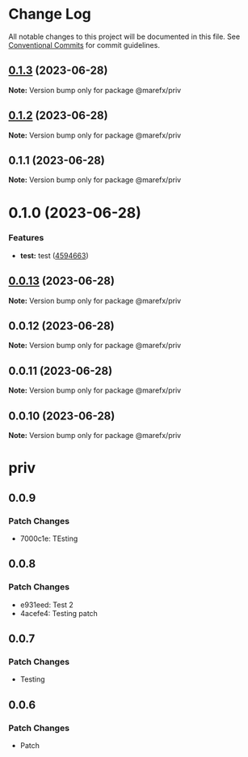 # Change Log

All notable changes to this project will be documented in this file.
See [Conventional Commits](https://conventionalcommits.org) for commit guidelines.

## [0.1.3](https://github.com/MFX-com/testing-packages/compare/@marefx/priv@0.0.10...@marefx/priv@0.1.3) (2023-06-28)

**Note:** Version bump only for package @marefx/priv





## [0.1.2](https://github.com/MFX-com/testing-packages/compare/@marefx/priv@0.0.10...@marefx/priv@0.1.2) (2023-06-28)

**Note:** Version bump only for package @marefx/priv





## 0.1.1 (2023-06-28)

**Note:** Version bump only for package @marefx/priv





# 0.1.0 (2023-06-28)


### Features

* **test:** test ([4594663](https://github.com/MFX-com/testing-packages/commit/45946636673884a211bb2e568153a3d47d4f0f9b))





## [0.0.13](https://github.com/MFX-com/testing-packages/compare/@marefx/priv@0.0.10...@marefx/priv@0.0.13) (2023-06-28)

**Note:** Version bump only for package @marefx/priv






## 0.0.12 (2023-06-28)

**Note:** Version bump only for package @marefx/priv





## 0.0.11 (2023-06-28)

**Note:** Version bump only for package @marefx/priv





## 0.0.10 (2023-06-28)

**Note:** Version bump only for package @marefx/priv





# priv

## 0.0.9

### Patch Changes

- 7000c1e: TEsting

## 0.0.8

### Patch Changes

- e931eed: Test 2
- 4acefe4: Testing patch

## 0.0.7

### Patch Changes

- Testing

## 0.0.6

### Patch Changes

- Patch
